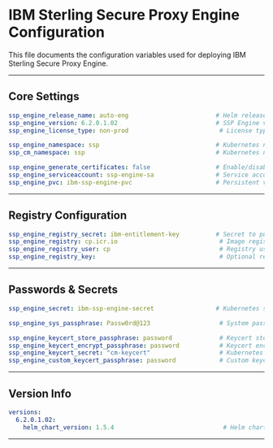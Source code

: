# IBM Sterling Secure Proxy Engine Configuration

This file documents the configuration variables used for deploying IBM Sterling Secure Proxy Engine.

---

##    Core Settings 

```yaml
ssp_engine_release_name: auto-eng                        # Helm release name for SSP Engine deployment
ssp_engine_version: 6.2.0.1.02                           # SSP Engine version
ssp_engine_license_type: non-prod                         # License type: prod, non-prod, etc.

ssp_engine_namespace: ssp                                # Kubernetes namespace for SSP Engine
ssp_cm_namespace: ssp                                    # Kubernetes namespace for SSP CM (related)

ssp_engine_generate_certificates: false                  # Enable/disable automatic cert generation
ssp_engine_serviceaccount: ssp-engine-sa                 # Service account for SSP Engine
ssp_engine_pvc: ibm-ssp-engine-pvc                       # Persistent volume claim for SSP Engine
```

---

##    Registry Configuration 

```yaml
ssp_engine_registry_secret: ibm-entitlement-key          # Secret to pull container images
ssp_engine_registry: cp.icr.io                            # Image registry URL
ssp_engine_registry_user: cp                              # Registry username
ssp_engine_registry_key:                                  # Optional registry key, leave empty if not used
```

---

##    Passwords & Secrets 

```yaml
ssp_engine_secret: ibm-ssp-engine-secret                 # Kubernetes secret for SSP Engine sensitive data

ssp_engine_sys_passphrase: Passw0rd@123                   # System passphrase

ssp_engine_keycert_store_passphrase: password             # Keycert store passphrase
ssp_engine_keycert_encrypt_passphrase: password           # Keycert encryption passphrase
ssp_engine_keycert_secret: "cm-keycert"                   # Kubernetes secret containing keycert data
ssp_engine_custom_keycert_passphrase: password            # Custom keycert passphrase
```

---

##    Version Info 

```yaml
versions:
  6.2.0.1.02:
    helm_chart_version: 1.5.4                              # Helm chart version for this SSP Engine version
```

---